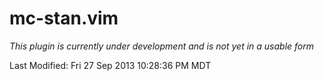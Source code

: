 mc-stan.vim
===========

*This plugin is currently under development and is not yet in a usable form*


Last Modified: Fri 27 Sep 2013 10:28:36 PM MDT
